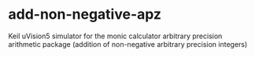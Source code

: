 # add-non-negative-apz
Keil uVision5 simulator for the monic calculator arbitrary precision arithmetic package (addition of non-negative arbitrary precision integers)  
